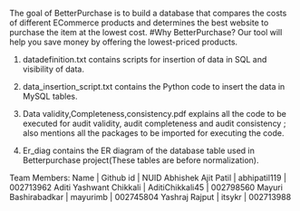 The goal of BetterPurchase is to build a database that compares the costs of different ECommerce products and determines the best website to purchase the item at the lowest cost.
#Why BetterPurchase?
Our tool will help you save money by offering the lowest-priced products.

1. datadefinition.txt contains scripts for insertion of data in SQL and visibility of data.

2. data_insertion_script.txt contains the Python code to insert the data in MySQL tables.

3. Data validity,Completeness,consistency.pdf explains all the code to be executed for audit validity, audit completeness and audit consistency ; also mentions all the packages to be imported for executing the code.

4. Er_diag  contains the ER diagram of the database table used in Betterpurchase project(These tables are before normalization).



Team Members:
Name | Github id | NUID
Abhishek Ajit Patil | abhipatil119 | 002713962
Aditi Yashwant Chikkali | AditiChikkali45 | 002798560
Mayuri Bashirabadkar | mayurimb | 002745804
Yashraj Rajput | itsykr | 002713988






